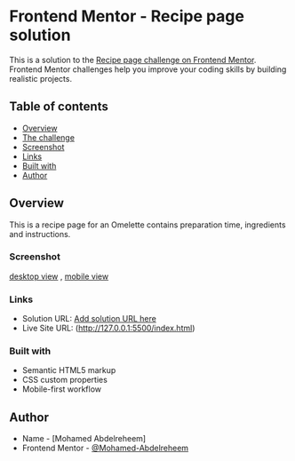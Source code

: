 # Frontend Mentor - Recipe page solution

This is a solution to the [Recipe page challenge on Frontend Mentor](https://www.frontendmentor.io/challenges/recipe-page-KiTsR8QQKm). Frontend Mentor challenges help you improve your coding skills by building realistic projects. 

## Table of contents

- [Overview](#overview)
- [The challenge](#Recipe-page-challenge)
- [Screenshot](#screenshot)
- [Links](#links)
- [Built with](#built-with)
- [Author](#author)


## Overview

This is a recipe page for an Omelette contains preparation time, ingredients and instructions.


### Screenshot

[desktop view](./screenshots/desktop-screen.png) , [mobile view](./screenshots/mobile-screen.png)


### Links

- Solution URL: [Add solution URL here](https://your-solution-url.com)
- Live Site URL: (http://127.0.0.1:5500/index.html)


### Built with

- Semantic HTML5 markup
- CSS custom properties
- Mobile-first workflow


## Author

- Name - [Mohamed Abdelreheem]
- Frontend Mentor - [@Mohamed-Abdelreheem](https://www.frontendmentor.io/profile/Mohamed-Abdelreheem)
